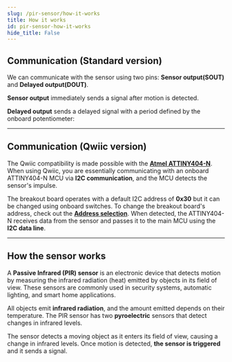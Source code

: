 ```yaml
---
slug: /pir-sensor/how-it-works 
title: How it works
id: pir-sensor-how-it-works 
hide_title: False
---  
```


## Communication (Standard version)

We can communicate with the sensor using two pins: **Sensor output(SOUT)** and **Delayed output(DOUT)**.

<CenteredImage src="/img/pir-sensor/pins.webp" alt="Sensor pins" caption="Sensor pins" width="400px" />

**Sensor output** immediately sends a signal after motion is detected.

**Delayed output** sends a delayed signal with a period defined by the onboard potentiometer:

<CenteredImage src="/img/pir-sensor/potentiometer.webp" alt="Onboard potentiometer" caption="Onboard potentiometer" width="400px" />

---

## Communication (Qwiic version)

The Qwiic compatibility is made possible with the [**Atmel ATTINY404-N**](https://soldered.com/productdata/2022/03/Soldered_ATTINY404_datasheet.pdf). When using Qwiic, you are essentially communicating with an onboard ATTINY404-N MCU via **I2C communication**, and the MCU detects the sensor's impulse.

<CenteredImage src="/img/pir-sensor/atmel.webp" alt="ATTINY404-N on board" caption="ATTINY404-N on board" width="400px" />

The breakout board operates with a default I2C address of **0x30** but it can be changed using onboard switches. To change the breakout board's address, check out the [**Address selection**](hardware#address-selection-(qwiic-version)). When detected, the ATTINY404-N receives data from the sensor and passes it to the main MCU using the **I2C data line**.

---

## How the sensor works

A **Passive Infrared (PIR) sensor** is an electronic device that detects motion by measuring the infrared radiation (heat) emitted by objects in its field of view. These sensors are commonly used in security systems, automatic lighting, and smart home applications.

All objects emit **infrared radiation**, and the amount emitted depends on their temperature. The PIR sensor has two **pyroelectric** sensors that detect changes in infrared levels.

The sensor detects a moving object as it enters its field of view, causing a change in infrared levels. Once motion is detected, **the sensor is triggered** and it sends a signal.